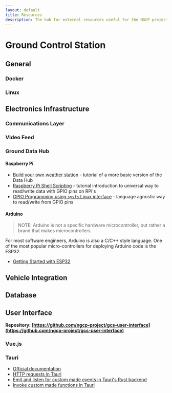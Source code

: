 ```yaml
---
layout: default
title: Resources
description: The hub for external resources useful for the NGCP project.
---
```

# Ground Control Station

## General
### Docker

### Linux


## Electronics Infrastructure
### Communications Layer
### Video Feed
### Ground Data Hub
#### Raspberry Pi
- [Build your own weather station](https://projects.raspberrypi.org/en/projects/build-your-own-weather-station) - tutorial of a more basic version of the Data Hub
- [Raspberry Pi Shell Scripting](https://medium.com/coinmonks/raspberry-pi-3-model-b-shell-scripting-door-monitor-b44944f82d87) - tutorial introduction to universal way to read/write data with GPIO pins on RPi's
- [GPIO Programming using `sysfs` Linux interface](https://www.ics.com/blog/gpio-programming-using-sysfs-interface) - language agnostic way to read/write from GPIO pins
#### Arduino
> NOTE: Arduino is not a specific hardware microcontroller, but rather a brand that makes microcontrollers.

For most software engineers, Arduino is also a C/C++ style language. One of the most popular micro-controllers for deploying Arduino code is the ESP32.
- [Getting Started with ESP32](https://randomnerdtutorials.com/getting-started-with-esp32/)

## Vehicle Integration

## Database

## User Interface
**Repository: [https://github.com/ngcp-project/gcs-user-interface](https://github.com/ngcp-project/gcs-user-interface)**
### Vue.js

### Tauri
- [Official documentation](https://tauri.app)
- [HTTP requests in Tauri](https://tauri.app/v1/api/js/http)
- [Emit and listen for custom made events in Tauri's Rust backend](https://tauri.app/v1/api/js/event)
- [Invoke custom made functions in Tauri](https://tauri.app/v1/api/js/tauri)